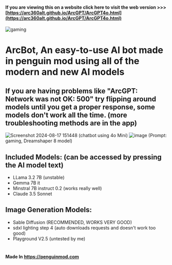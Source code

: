 #### If you are viewing this on a website click here to visit the web version >>> [https://arc360alt.github.io/ArcGPT/ArcGPT4o.html](https://arc360alt.github.io/ArcGPT/ArcGPT4o.html)
![gaming](https://github.com/user-attachments/assets/9d3fcb69-5b34-43cb-a32a-6432d1d58872)
# ArcBot, An easy-to-use AI bot made in penguin mod using all of the modern and new AI models 
## If you are having problems like "ArcGPT: Network was not OK: 500" try flipping around models until you get a proper response, some models don't work all the time. (more troubleshooting methods are in the app)
![Screenshot 2024-08-17 151448](https://github.com/user-attachments/assets/c3cbf1f9-a4f2-4555-8072-7af28fea1031) (chatbot using 4o Mini)
![image](https://github.com/user-attachments/assets/a06f2379-22c2-410c-8435-b3bfe144e9b9) (Prompt: gaming, Dreamshaper 8 model)

## Included Models: (can be accessed by pressing the AI model text)
- LLama 3.2 7B (unstable)
- Gemma 7B it
- Minstral 7B instruct 0.2 (works really well)
- Claude 3.5 Sonnet

## Image Generation Models:
- Sable Diffusion (RECOMMENDED, WORKS VERY GOOD)
- sdxl lighting step 4 (auto downloads requests and doesn't work too good)
- Playground V2.5 (untested by me)
#
#### **Made In** https://penguinmod.com

